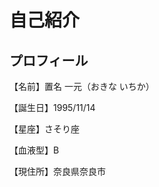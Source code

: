 <h1>自己紹介</h1>
<h2>プロフィール</h2>
<p>【名前】置名 一元（おきな いちか）</p>
<p>【誕生日】1995/11/14</p>
<p>【星座】さそり座</p>
<p>【血液型】B</p>
<p>【現住所】奈良県奈良市</p>

